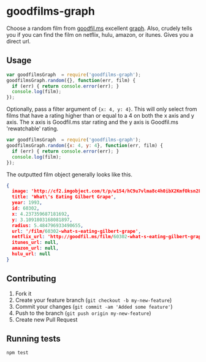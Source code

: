 # goodfilms-graph

Choose a random film from [goodfil.ms](http://goodfil.ms) excellent [graph](http:/goodfil.ms/graph/graph.json). Also, crudely tells you if you can find the film on netflix, hulu, amazon, or itunes. Gives you a direct url.

## Usage

```javascript
var goodfilmsGraph  = require('goodfilms-graph');
goodfilmsGraph.random({}, function(err, film) {
  if (err) { return console.error(err); }
  console.log(film);
});
```

Optionally, pass a filter argument of `{x: 4, y: 4}`. This will only select from films that have a rating higher than or equal to a 4 on both the x axis and y axis. The x axis is Goodfil.ms star rating and the y axis is Goodfil.ms 'rewatchable' rating.  

```javascript
var goodfilmsGraph  = require('goodfilms-graph');
goodfilmsGraph.random({x: 4, y: 4}, function(err, film) {
  if (err) { return console.error(err); }
  console.log(film);
});
```


The outputted film object generally looks like this.

```json
{
  image: 'http://cf2.imgobject.com/t/p/w154/hC9u7vlma8c4h0ibX2KmfOksn2F.jpg',
  title: 'What\'s Eating Gilbert Grape',
  year: 1993,
  id: 60302,
  x: 4.237359687181692,
  y: 3.1091803168081897,
  radius: 5.484796933490655,
  url: '/film/60302-what-s-eating-gilbert-grape',
  netflix_url: 'http://goodfil.ms/film/60302-what-s-eating-gilbert-grape/netflix_url',
  itunes_url: null,
  amazon_url: null,
  hulu_url: null 
}
```

## Contributing

1. Fork it
2. Create your feature branch (`git checkout -b my-new-feature`)
3. Commit your changes (`git commit -am 'Added some feature'`)
4. Push to the branch (`git push origin my-new-feature`)
5. Create new Pull Request

## Running tests

```bash
npm test
```



